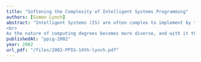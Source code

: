 ```yaml
---
title: "Softening the Complexity of Intelligent Systems Programming"
authors: [Simon Lynch]
abstract: "Intelligent Systems (IS) are often complex to implement by their nature. This presents IS tutors with a problem if they want to encourage their students to explore practical implementation issues. If tutors wish to give students concise, easy to understand, practical examples of IS they are often forced to simplify systems to a point where their functionality is no longer realistic and may additionally hide important practical issues. Alternatively tutors may encourage students to build small but real systems. This requires students to possess advanced programming abilities and takes time, limiting what can be covered in other theoretical aspects of an IS course.
<br>
As the nature of computing degrees becomes more diverse, and with it the background of students sitting IS modules, a third alternative is preferred. This paper explores an alternative which provides a suite of programming tools designed to aid students' progress with practical symbolic computation. The paper describes these tools and demonstrates their efficacy in simplifying practical aspects of IS programming."
publishedAt: "ppig-2002"
year: 2002
url_pdf: "/files/2002-PPIG-14th-lynch.pdf"
---
```

